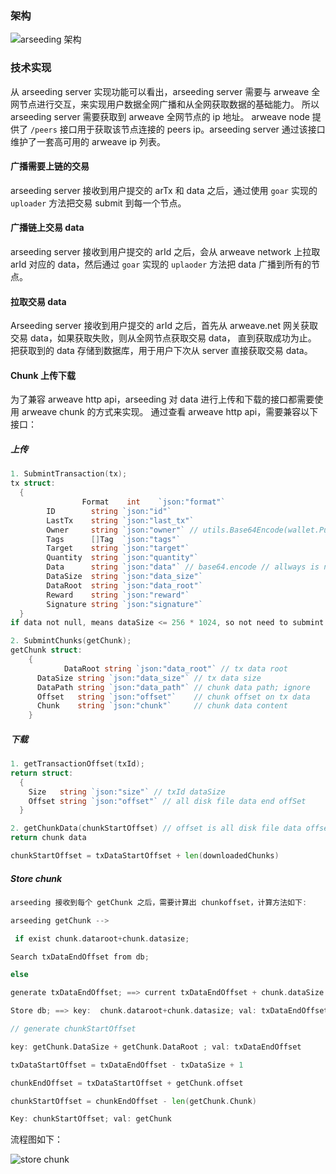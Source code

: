 ### 架构
![arseeding 架构](https://miro.medium.com/max/1400/0*xFUTr38jORpN7uWW)

### 技术实现
从 arseeding server 实现功能可以看出，arseeding server 需要与 arweave 全网节点进行交互，来实现用户数据全网广播和从全网获取数据的基础能力。
所以 arseeding server 需要获取到 arweave 全网节点的 ip 地址。
arweave node 提供了 `/peers` 接口用于获取该节点连接的 peers ip。arseeding server 通过该接口维护了一套高可用的 arweave ip 列表。

#### 广播需要上链的交易
arseeding server 接收到用户提交的 arTx 和 data 之后，通过使用 `goar` 实现的 `uploader` 方法把交易 submit 到每一个节点。
#### 广播链上交易 data
arseeding server 接收到用户提交的 arId 之后，会从 arweave network 上拉取 arId 对应的 data，然后通过 `goar` 实现的 `uplaoder` 方法把 data 广播到所有的节点。
#### 拉取交易 data
Arseeding server 接收到用户提交的 arId 之后，首先从 arweave.net 网关获取交易 data，如果获取失败，则从全网节点获取交易 data， 直到获取成功为止。
把获取到的 data 存储到数据库，用于用户下次从 server 直接获取交易 data。

#### Chunk 上传下载
为了兼容 arweave http api，arseeding 对 data 进行上传和下载的接口都需要使用 arweave chunk 的方式来实现。
通过查看 arweave http api，需要兼容以下接口：
##### 上传
```go
1. SubmintTransaction(tx);
tx struct:
  {
				Format    int    `json:"format"`
        ID        string `json:"id"`
        LastTx    string `json:"last_tx"`
        Owner     string `json:"owner"` // utils.Base64Encode(wallet.PubKey.N.Bytes())
        Tags      []Tag  `json:"tags"`
        Target    string `json:"target"`
        Quantity  string `json:"quantity"`
        Data      string `json:"data"` // base64.encode // allways is null
        DataSize  string `json:"data_size"`
        DataRoot  string `json:"data_root"`
        Reward    string `json:"reward"`
        Signature string `json:"signature"`
  }
if data not null, means dataSize <= 256 * 1024, so not need to submint chunk. then arseeding receive this tx, should self generate chunk by tx.Data.

2. SubmintChunks(getChunk);
getChunk struct:
	{
			DataRoot string `json:"data_root"` // tx data root
      DataSize string `json:"data_size"` // tx data size
      DataPath string `json:"data_path"` // chunk data path; ignore
      Offset   string `json:"offset"`    // chunk offset on tx data
      Chunk    string `json:"chunk"`     // chunk data content
	}
```
##### 下载
```go
1. getTransactionOffset(txId);
return struct:
  {
    Size   string `json:"size"` // txId dataSize
    Offset string `json:"offset"` // all disk file data end offSet
  }

2. getChunkData(chunkStartOffset) // offset is all disk file data offset
return chunk data

chunkStartOffset = txDataStartOffset + len(downloadedChunks)
```
##### Store chunk
```go
arseeding 接收到每个 getChunk 之后，需要计算出 chunkoffset，计算方法如下:

arseeding getChunk -->

 if exist chunk.dataroot+chunk.datasize; 

Search txDataEndOffset from db;

else 

generate txDataEndOffset; ==> current txDataEndOffset + chunk.dataSize

Store db; ==> key:  chunk.dataroot+chunk.datasize; val: txDataEndOffset

// generate chunkStartOffset

key: getChunk.DataSize + getChunk.DataRoot ; val: txDataEndOffset

txDataStartOffset = txDataEndOffset - txDataSize + 1

chunkEndOffset = txDataStartOffset + getChunk.offset

chunkStartOffset = chunkEndOffset - len(getChunk.Chunk)

Key: chunkStartOffset; val: getChunk
```
流程图如下：   

![store chunk](https://miro.medium.com/max/1400/1*9-bhKBR932wKtCXT-Zbx-w.jpeg)
